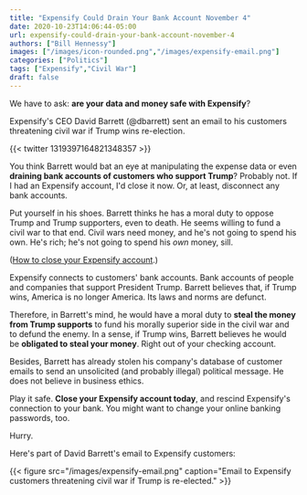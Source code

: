 ```yaml
---
title: "Expensify Could Drain Your Bank Account November 4"
date: 2020-10-23T14:06:44-05:00
url: expensify-could-drain-your-bank-account-november-4
authors: ["Bill Hennessy"]
images: ["/images/icon-rounded.png","/images/expensify-email.png"]
categories: ["Politics"]
tags: ["Expensify","Civil War"]
draft: false
---
```

We have to ask: **are your data and money safe with Expensify**? 

Expensify's CEO David Barrett (@dbarrett) sent an email to his customers threatening civil war if Trump wins re-election. 

{{< twitter 1319397164821348357 >}}

You think Barrett would bat an eye at manipulating the expense data or even **draining bank accounts of customers who support Trump**? Probably not. If I had an Expensify account, I'd close it now. Or, at least, disconnect any bank accounts. 

Put yourself in his shoes. Barrett thinks he has a moral duty to oppose Trump and Trump supporters, even to death. He seems willing to fund a civil war to that end. Civil wars need money, and he's not going to spend his own. He's rich; he's not going to spend his *own* money, sill.

([How to close your Expensify account](https://community.expensify.com/discussion/4520/how-to-close-your-account).)

Expensify connects to customers' bank accounts. Bank accounts of people and companies that support President Trump. Barrett believes that, if Trump wins, America is no longer America. Its laws and norms are defunct. 

Therefore, in Barrett's mind, he would have a moral duty to **steal the money from Trump supports** to fund his morally superior side in the civil war and to defund the enemy. In a sense, if Trump wins, Barrett believes he would be **obligated to steal your money**. Right out of your checking account.

Besides, Barrett has already stolen his company's database of customer emails to send an unsolicited (and probably illegal) political message. He does not believe in business ethics. 

Play it safe. **Close your Expensify account today**, and rescind Expensify's connection to your bank. You might want to change your online banking passwords, too. 

Hurry.

Here's part of David Barrett's email to Expensify customers:

{{< figure src="/images/expensify-email.png" caption="Email to Expensify customers threatening civil war if Trump is re-elected." >}}